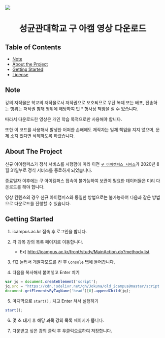 [![](https://data.jsdelivr.com/v1/package/gh/Jokuna/old_icampus/badge)](https://www.jsdelivr.com/package/gh/Jokuna/old_icampus)

<h1 align="center">
    성균관대학교 구 아캠 영상 다운로드
</h1>

## Table of Contents

* [Note](#note)
* [About the Project](#about-the-project)
* [Getting Started](#getting-started)
* [License](#license)

## Note

강의 저작물은 학교의 저작물로서 저작권으로 보호되므로 무단 복제 또는 배포, 전송하는 행위는 저작권 침해 행위에 해당하여 민 * 형사상 책임을 질 수 있습니다.

따라서 다운로드한 영상은 개인 학습 목적으로만 사용해야 합니다.

또한 이 코드를 사용해서 발생한 어떠한 손해에도 제작자는 일체 책임을 지지 않으며, 문제 소지 있다면 삭제하도록 하겠습니다.

## About The Project

신규 아이캠퍼스가 정식 서비스를 시행함에 따라 이전 [`구 아이캠퍼스 서비스`](`http://www.icampus.ac.kr`)가 2020년 8월 31일부로 정식 서비스를 종료하게 되었습니다.

종료일자 이후에는 구 아이캠퍼스 접속이 불가능하여 보관이 필요한 데이터들은 미리 다운로드를 해야 합니다.

영상 컨텐츠의 경우 신규 아이캠퍼스와 동일한 방법으로는 불가능하여 다음과 같은 방법으로 다운로드를 진행할 수 있습니다.


## Getting Started

1. icampus.ac.kr 접속 후 로그인을 합니다.

2. 각 과목 강의 목록 페이지로 이동합니다.
    - Ex) http://icampus.ac.kr/front/study/MainAction.do?method=list

3. f12 눌러서 개발자모드를 킨 후 `Console` 탭에 들어갑니다.

4. 다음을 복사해서 붙여넣고 Enter 치기
```js
var jq = document.createElement('script');
jq.src = "https://cdn.jsdelivr.net/gh/Jokuna/old_icampus@master/script.js"; 
document.getElementsByTagName('head')[0].appendChild(jq);
```

5. 마지막으로 `start();` 치고 Enter 쳐서 실행하기
```js
start();
```

6. 몇 초 대기 후 해당 과목 강의 목록 페이지가 뜹니다.

7. 다운받고 싶은 강의 클릭 후 우클릭으로하여 저장합니다.